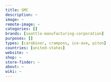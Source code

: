 ```yaml
---
title: SMC 
description: ~
image: ~
remote-image: ~
categories: []
brands: [seattle-manufacturing-corporation]
purposes: []
types: [carabiner, crampons, ice-axe, piton]
countries: [united-states]
website: ~
shop: ~
store-finder: ~
about: ~
wiki: ~
---
```

